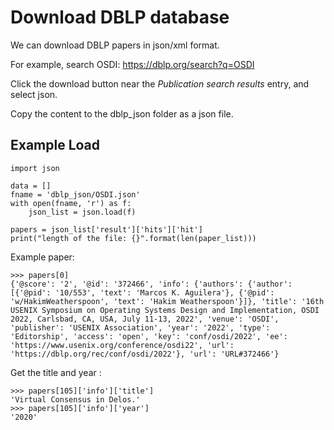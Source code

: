 # Download DBLP database

We can download DBLP papers in json/xml format.

For example, search OSDI: https://dblp.org/search?q=OSDI

Click the download button near the *Publication search results* entry, and select json.

Copy the content to the dblp_json folder as a json file.

## Example Load

```
import json

data = []
fname = 'dblp_json/OSDI.json'
with open(fname, 'r') as f:
    json_list = json.load(f)

papers = json_list['result']['hits']['hit']
print("length of the file: {}".format(len(paper_list)))
```

Example paper:

```
>>> papers[0]
{'@score': '2', '@id': '372466', 'info': {'authors': {'author': [{'@pid': '10/553', 'text': 'Marcos K. Aguilera'}, {'@pid': 'w/HakimWeatherspoon', 'text': 'Hakim Weatherspoon'}]}, 'title': '16th USENIX Symposium on Operating Systems Design and Implementation, OSDI 2022, Carlsbad, CA, USA, July 11-13, 2022', 'venue': 'OSDI', 'publisher': 'USENIX Association', 'year': '2022', 'type': 'Editorship', 'access': 'open', 'key': 'conf/osdi/2022', 'ee': 'https://www.usenix.org/conference/osdi22', 'url': 'https://dblp.org/rec/conf/osdi/2022'}, 'url': 'URL#372466'}
```

Get the title and year :

```
>>> papers[105]['info']['title']
'Virtual Consensus in Delos.'
>>> papers[105]['info']['year']
'2020'
```

